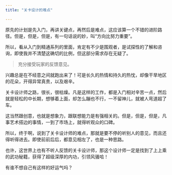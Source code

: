 ```yaml
---
title: "关卡设计的难点"

---
```


原先的计划是先入门，再讲关键点，再然后是难点，这应该算一个不错的进阶路径。但是，但是，但是，有一句话说的妙，叫“方向比努力重要”。

所以，看从入门到精通系列的里面，肯定有不少是围观者，是试探性的了解和咨询，即使我并不清楚这确切的比例，但这部分需求存在无疑了。

> 充分接受玩家的反馈意见。

兴趣总是在不经意之间就跑出来了！可是长久的热情和持久的热忱，却像干旱地区的花朵，开得异常真贵，以及艰辛。

关卡设计师之路，很长，很枯燥。凡是这样的工作，都是入门相对辛苦一点，然后就是轻松的中长期，想够着上面，却怎么蹦也不行，一不留神儿，就被人弯道超了车。

这当然跟创意，也就是想象力，跟联想能力是有强相关的。但是，但是，但是，凡事艺术搭边的事情，一到了市场上，就得听观众的口碑。

所以，终于啊，说到了关卡设计师的难点，那就是要不停的听别人的意见，而且还得听得进去。即使前前后后，都意见相左了，也是一种思路。

也许，这世界上也有不听人反馈的关卡设计师，那这个设计师一定是找到了上上乘的武功秘籍，获得了超级深厚的内功，引领风骚哈！

有谁不想自己有这样的好运气吗？
